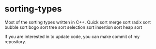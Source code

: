 # sorting-types
Most of the sorting types written in C++.
Quick sort
merge sort 
radix sort
bubble sort
bogo sort
tree sort
selection sort
insertion sort
heap sort 

If you are interested in to update code, you can make commit of my repository.
